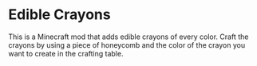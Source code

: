 Edible Crayons
==============
This is a Minecraft mod that adds edible crayons of every color.
Craft the crayons by using a piece of honeycomb and the color of the crayon you want to create in the crafting table.